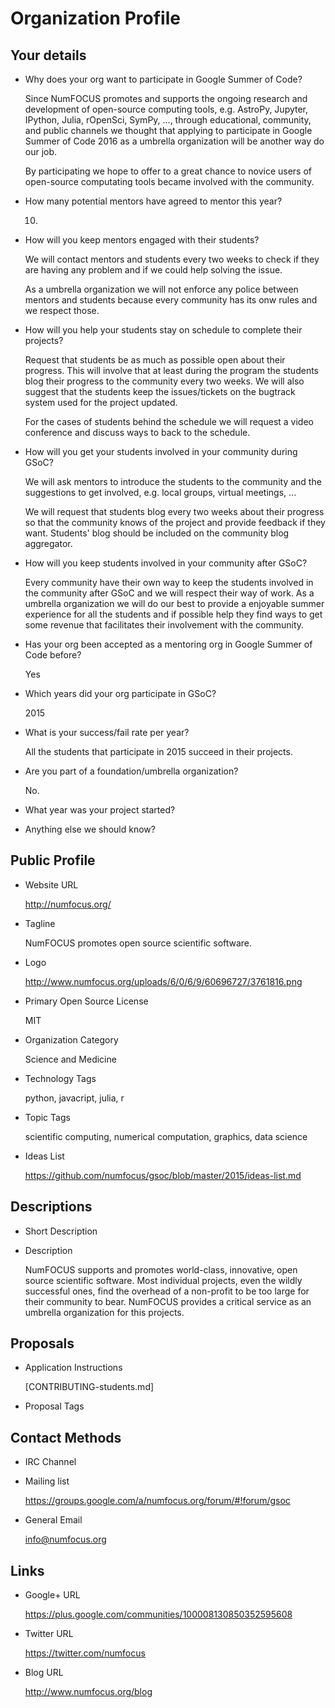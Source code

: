 # Organization Profile

## Your details

-   Why does your org want to participate in Google Summer of Code?

    Since NumFOCUS promotes and supports
    the ongoing research and development of open-source computing tools,
    e.g. AstroPy, Jupyter, IPython, Julia, rOpenSci, SymPy, ...,
    through educational, community, and public channels
    we thought that applying to participate in
    Google Summer of Code 2016 as a umbrella organization
    will be another way do our job.

    By participating we hope to offer to a great chance
    to novice users of open-source computating tools
    became involved with the community.

-   How many potential mentors have agreed to mentor this year?

    10.

-   How will you keep mentors engaged with their students?

    We will contact mentors and students every two weeks to check if they are
    having any problem and if we could help solving the issue.

    As a umbrella organization we will not enforce any police between mentors
    and students because every community has its onw rules and we respect those.

-   How will you help your students stay on schedule to complete their projects?

    Request that students be as much as possible open about their progress.
    This will involve that at least during the program the students blog their progress
    to the community every two weeks.
    We will also suggest that the students keep the issues/tickets on the
    bugtrack system used for the project updated.

    For the cases of students behind the schedule we will request a video
    conference and discuss ways to back to the schedule.

-   How will you get your students involved in your community during GSoC?

    We will ask mentors to introduce the students to the community
    and the suggestions to get involved, e.g. local groups, virtual meetings, ...

    We will request that students blog every two weeks about their progress
    so that the community knows of the project and provide feedback if they want.
    Students' blog should be included on the community blog aggregator.

-   How will you keep students involved in your community after GSoC?

    Every community have their own way to keep the students involved in the
    community after GSoC and we will respect their way of work.
    As a umbrella organization we will do our best to provide a enjoyable summer
    experience for all the students and if possible help they find ways to get
    some revenue that facilitates their involvement with the community.

-   Has your org been accepted as a mentoring org in Google Summer of Code before?

    Yes

-   Which years did your org participate in GSoC?

    2015

-   What is your success/fail rate per year?

    All the students that participate in 2015 succeed in their projects.

-   Are you part of a foundation/umbrella organization?

    No.

-   What year was your project started?

-   Anything else we should know?

## Public Profile

-   Website URL

    http://numfocus.org/

-   Tagline

    NumFOCUS promotes open source scientific software.

-   Logo

    http://www.numfocus.org/uploads/6/0/6/9/60696727/3761816.png

-   Primary Open Source License

    MIT

-   Organization Category

    Science and Medicine

-   Technology Tags

    python, javacript, julia, r

-   Topic Tags

    scientific computing, numerical computation, graphics, data science

-   Ideas List

    https://github.com/numfocus/gsoc/blob/master/2015/ideas-list.md

## Descriptions

-   Short Description

-   Description

    NumFOCUS supports and promotes world-class, innovative, open source
    scientific software. Most individual projects, even the wildly successful
    ones, find the overhead of a non-profit to be too large for their community
    to bear. NumFOCUS provides a critical service as an umbrella organization
    for this projects.

## Proposals

-   Application Instructions

    [CONTRIBUTING-students.md]

-   Proposal Tags

## Contact Methods

-   IRC Channel

-   Mailing list

    https://groups.google.com/a/numfocus.org/forum/#!forum/gsoc

-   General Email

    info@numfocus.org

## Links

-   Google+ URL

    https://plus.google.com/communities/100008130850352595608

-   Twitter URL

    https://twitter.com/numfocus

-   Blog URL

    http://www.numfocus.org/blog
